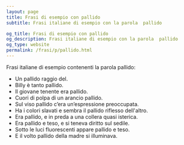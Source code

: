 ```yaml
---
layout: page
title: Frasi di esempio con pallido 
subtitle: Frasi italiane di esempio con la parola  pallido

og_title: Frasi di esempio con pallido 
og_description: Frasi italiane di esempio con la parola  pallido
og_type: website
permalink: /frasi/p/pallido.html
---
```


Frasi italiane di esempio contenenti la parola pallido:


- Un pallido raggio del.
- Billy è tanto pallido.
- Il giovane tenente era pallido.
- Cuori di polpa di un arancio pallido.
- Sul viso pallido c’era un’espressione preoccupata.
- Ha i colori slavati e sembra il pallido riflesso dell'altro.
- Era pallido, e in preda a una collera quasi isterica.
- Era pallido e teso, e si teneva diritto sul sedile.
- Sotto le luci fluorescenti appare pallido e teso.
- E il volto pallido della madre si illuminava.
